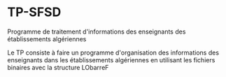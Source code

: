 # TP-SFSD
Programme de traitement d'informations des enseignants des établissements algériennes

Le TP consiste à faire un programme d'organisation des informations des enseignants dans les établissements algériennes en utilisant les fichiers binaires avec la structure LObarreF
